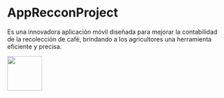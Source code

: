 # AppRecconProject
Es una innovadora aplicación móvil diseñada para mejorar la contabilidad de la recolección de café, brindando a los agricultores una herramienta eficiente y precisa.

<img src="https://www.semana.com/resizer/LgNm70jTor0z_IKrwZmx8bvlMEY=/arc-anglerfish-arc2-prod-semana/public/MGSRCROCY5GETHHQC2XBMM2CEQ.jpg" align="left" height="80" width="80" >

